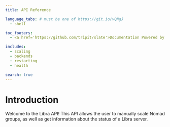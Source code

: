 ```yaml
---
title: API Reference

language_tabs: # must be one of https://git.io/vQNgJ
  - shell

toc_footers:
  - <a href='https://github.com/tripit/slate'>Documentation Powered by Slate</a>

includes:
  - scaling
  - backends
  - restarting
  - health

search: true
---
```


# Introduction

Welcome to the Libra API! This API allows the user to manually scale Nomad groups, as well as get information about the status of a Libra server.